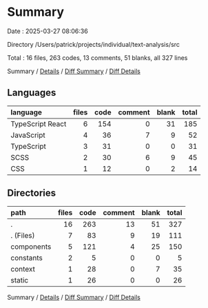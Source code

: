 # Summary

Date : 2025-03-27 08:06:36

Directory /Users/patrick/projects/individual/text-analysis/src

Total : 16 files,  263 codes, 13 comments, 51 blanks, all 327 lines

Summary / [Details](details.md) / [Diff Summary](diff.md) / [Diff Details](diff-details.md)

## Languages
| language | files | code | comment | blank | total |
| :--- | ---: | ---: | ---: | ---: | ---: |
| TypeScript React | 6 | 154 | 0 | 31 | 185 |
| JavaScript | 4 | 36 | 7 | 9 | 52 |
| TypeScript | 3 | 31 | 0 | 0 | 31 |
| SCSS | 2 | 30 | 6 | 9 | 45 |
| CSS | 1 | 12 | 0 | 2 | 14 |

## Directories
| path | files | code | comment | blank | total |
| :--- | ---: | ---: | ---: | ---: | ---: |
| . | 16 | 263 | 13 | 51 | 327 |
| . (Files) | 7 | 83 | 9 | 19 | 111 |
| components | 5 | 121 | 4 | 25 | 150 |
| constants | 2 | 5 | 0 | 0 | 5 |
| context | 1 | 28 | 0 | 7 | 35 |
| static | 1 | 26 | 0 | 0 | 26 |

Summary / [Details](details.md) / [Diff Summary](diff.md) / [Diff Details](diff-details.md)